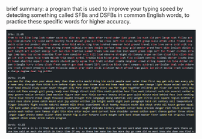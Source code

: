 brief summary:
a program that is used to improve your typing speed by detecting something called SFBs and DSFBs in common English words, to practice these specific words for higher accuracy.

![alt text](image.png)
